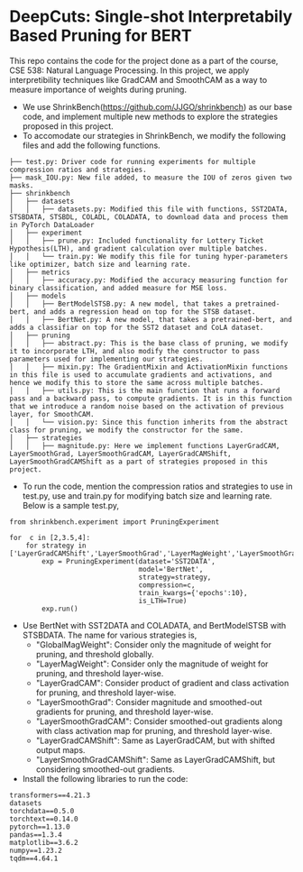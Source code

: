 # DeepCuts: Single-shot Interpretabily Based Pruning for BERT
This repo contains the code for the project done as a part of the course, CSE 538: Natural Language Processing. In this project, we apply interpretibility techniques like GradCAM and SmoothCAM as a way to measure importance of weights during pruning.

- We use ShrinkBench(https://github.com/JJGO/shrinkbench) as our base code, and implement multiple new methods to explore the strategies proposed in this project. 
- To accomodate our strategies in ShrinkBench, we modify the following files and add the following functions.
```
├── test.py: Driver code for running experiments for multiple compression ratios and strategies. 
├── mask_IOU.py: New file added, to measure the IOU of zeros given two masks.
├── shrinkbench
│   ├── datasets
│   │   ├── datasets.py: Modified this file with functions, SST2DATA, STSBDATA, STSBDL, COLADL, COLADATA, to download data and process them in PyTorch DataLoader
│   ├── experiment
│   │   ├── prune.py: Included functionality for Lottery Ticket Hypothesis(LTH), and gradient calculation over multiple batches.
│   │   └── train.py: We modify this file for tuning hyper-parameters like optimizer, batch size and learning rate.
│   ├── metrics
│   │   ├── accuracy.py: Modified the accuracy measuring function for binary classification, and added measure for MSE loss.
│   ├── models
│   │   ├── BertModelSTSB.py: A new model, that takes a pretrained-bert, and adds a regression head on top for the STSB dataset. 
│   │   ├── BertNet.py: A new model, that takes a pretrained-bert, and adds a classifiar on top for the SST2 dataset and CoLA dataset.
│   ├── pruning
│   │   ├── abstract.py: This is the base class of pruning, we modify it to incorporate LTH, and also modify the constructor to pass parameters used for implementing our strategies.
│   │   ├── mixin.py: The GradientMixin and ActivationMixin functions in this file is used to accumulate gradients and activations, and hence we modify this to store the same across multiple batches.
│   │   ├── utils.py: This is the main function that runs a forward pass and a backward pass, to compute gradients. It is in this function that we introduce a random noise based on the activation of previous layer, for SmoothCAM. 
│   │   └── vision.py: Since this function inherits from the abstract class for pruning, we modify the constructor for the same.
│   ├── strategies
│   │   ├── magnitude.py: Here we implement functions LayerGradCAM, LayerSmoothGrad, LayerSmoothGradCAM, LayerGradCAMShift, LayerSmoothGradCAMShift as a part of strategies proposed in this project.
```
- To run the code, mention the compression ratios and strategies to use in test.py, use and train.py for modifying batch size and learning rate. Below is a sample test.py,
```
from shrinkbench.experiment import PruningExperiment

for  c in [2,3.5,4]:
    for strategy in ['LayerGradCAMShift','LayerSmoothGrad','LayerMagWeight','LayerSmoothGradCAMShift']:
        exp = PruningExperiment(dataset='SST2DATA', 
                                model='BertNet',
                                strategy=strategy,
                                compression=c,
                                train_kwargs={'epochs':10},
                                is_LTH=True)
        exp.run()
```
- Use BertNet with SST2DATA and COLADATA, and BertModelSTSB with STSBDATA. The name for various strategies is,
  - "GlobalMagWeight": Consider only the magnitude of weight for pruning, and threshold globally.
  - "LayerMagWeight": Consider only the magnitude of weight for pruning, and threshold layer-wise.
  - "LayerGradCAM": Consider product of gradient and class activation for pruning, and threshold layer-wise.
  - "LayerSmoothGrad": Consider magnitude and smoothed-out gradients for pruning, and threshold layer-wise.
  - "LayerSmoothGradCAM": Consider smoothed-out gradients along with class activation map for pruning, and threshold layer-wise.
  - "LayerGradCAMShift": Same as LayerGradCAM, but with shifted output maps.
  - "LayerSmoothGradCAMShift": Same as LayerGradCAMShift, but considering smoothed-out gradients.
- Install the following libraries to run the code:
```
transformers==4.21.3
datasets
torchdata==0.5.0
torchtext==0.14.0
pytorch==1.13.0
pandas==1.3.4
matplotlib==3.6.2
numpy==1.23.2
tqdm==4.64.1
```
